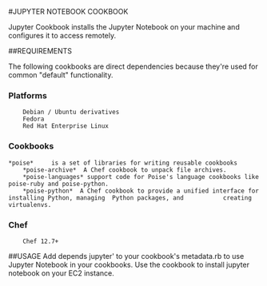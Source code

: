 	 	 	
#JUPYTER NOTEBOOK COOKBOOK

 Jupyter Cookbook installs the Jupyter Notebook on your machine and configures it to access remotely.

##REQUIREMENTS	

The following cookbooks are direct dependencies because they're used for common "default" functionality.

### Platforms
        Debian / Ubuntu derivatives
        Fedora
        Red Hat Enterprise Linux 	

### Cookbooks
	*poise* 	is a set of libraries for writing reusable cookbooks
        *poise-archive*  A Chef cookbook to unpack file archives.
        *poise-languages* support code for Poise's language cookbooks like poise-ruby and poise-python.    
        *poise-python*  A Chef cookbook to provide a unified interface for installing Python, managing 	Python packages, and           creating virtualenvs.

###   Chef
        Chef 12.7+
	 	 	
##USAGE	
   Add depends jupyter' to your cookbook's metadata.rb to use Jupyter Notebook in your cookbooks.
   Use the cookbook to install jupyter notebook on your EC2 instance.

